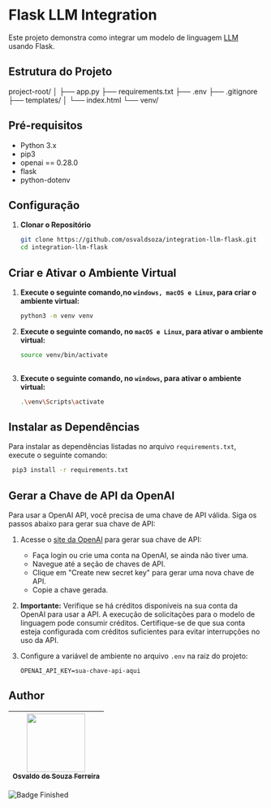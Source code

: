 # Flask LLM Integration

Este projeto demonstra como integrar um modelo de linguagem [LLM](https://en.wikipedia.org/wiki/Large_language_model) usando Flask.

## Estrutura do Projeto

project-root/
│
├── app.py
├── requirements.txt
├── .env
├── .gitignore
├── templates/
│ └── index.html
└── venv/

## Pré-requisitos

- Python 3.x
- pip3
- openai == 0.28.0
- flask
- python-dotenv

## Configuração

1. **Clonar o Repositório**

   ```bash
   git clone https://github.com/osvaldsoza/integration-llm-flask.git
   cd integration-llm-flask
   
## Criar e Ativar o Ambiente Virtual

1. **Execute o seguinte comando,no ``windows, macOS e Linux``, para criar o ambiente virtual:**

   ```bash
   python3 -m venv venv

2. **Execute o seguinte comando, no ``macOS e Linux``, para ativar o ambiente virtual:**

   ```bash
   source venv/bin/activate
 
3. **Execute o seguinte comando, no ``windows``, para ativar o ambiente virtual:**

   ```bash
   .\venv\Scripts\activate

## Instalar as Dependências

Para instalar as dependências listadas no arquivo `requirements.txt`, execute o seguinte comando:

   ```bash
    pip3 install -r requirements.txt
   ```
   
## Gerar a Chave de API da OpenAI

Para usar a OpenAI API, você precisa de uma chave de API válida. Siga os passos abaixo para gerar sua chave de API:

1. Acesse o [site da OpenAI](https://platform.openai.com/api-keys) para gerar sua chave de API:

   - Faça login ou crie uma conta na OpenAI, se ainda não tiver uma.
   - Navegue até a seção de chaves de API.
   - Clique em "Create new secret key" para gerar uma nova chave de API.
   - Copie a chave gerada.

2. **Importante:** Verifique se há créditos disponíveis na sua conta da OpenAI para usar a API. A execução de solicitações para o modelo de linguagem pode consumir créditos. Certifique-se de que sua conta esteja configurada com créditos suficientes para evitar interrupções no uso da API.

3. Configure a variável de ambiente no arquivo `.env` na raiz do projeto:

   ```plaintext
   OPENAI_API_KEY=sua-chave-api-aqui

## Author

| [<img loading="lazy" src="https://github.com/osvaldsoza/ApiFuncional/assets/9426175/cba31f2b-3b5d-4a6d-ab6d-39583efe752b" width=115><br><sub>Osvaldo de Souza Ferreira</sub>](https://github.com/camilafernanda) 
| :---:

![Badge Finished](http://img.shields.io/static/v1?label=STATUS&message=FINISHED&color=GREEN&style=for-the-badge)
